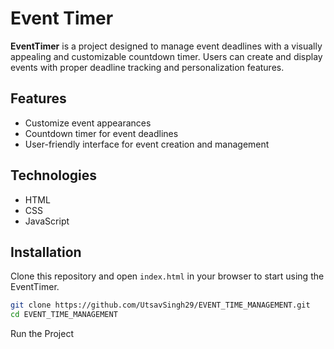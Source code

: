 # Event Timer

**EventTimer** is a project designed to manage event deadlines with a visually appealing and customizable countdown timer. Users can create and display events with proper deadline tracking and personalization features.

## Features
- Customize event appearances
- Countdown timer for event deadlines
- User-friendly interface for event creation and management

## Technologies
- HTML
- CSS
- JavaScript

## Installation
Clone this repository and open `index.html` in your browser to start using the EventTimer.

```bash
git clone https://github.com/UtsavSingh29/EVENT_TIME_MANAGEMENT.git
cd EVENT_TIME_MANAGEMENT
```
Run the Project
